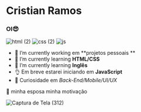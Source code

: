 # Cristian Ramos 
### OI😎

![html (2)](https://user-images.githubusercontent.com/58758617/127754793-81388743-c646-4cb0-8562-7c3cb6719895.png)
![css (2)](https://user-images.githubusercontent.com/58758617/127754898-eaf090ee-9824-45c4-ade8-09d367308d39.png)
![js](https://user-images.githubusercontent.com/58758617/127754904-e1864d30-878a-45fc-9f39-1664e6484dde.png)

- 🔭 I’m currently working  em **projetos pessoais **
- 🌱 I’m currently learning **HTML/CSS**
- 🌱 I’m currently learning **Inglês**
- 👌 Em breve estarei iniciando em **JavaScript**
- 🤔 Curiosidade em *Back-End/Mobile/UI/UX*

💏 minha esposa minha motivação

![Captura de Tela (312)](https://user-images.githubusercontent.com/58758617/143151921-057d13ab-3fb7-4bd3-8e24-53e516f6b6d9.png)


 



